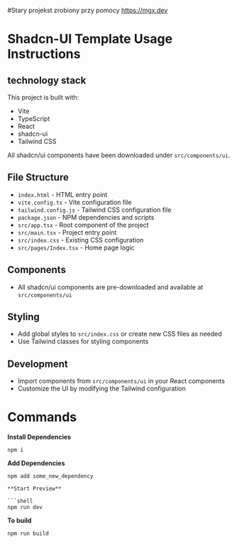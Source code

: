 #Stary projekst zrobiony przy pomocy https://mgx.dev



# Shadcn-UI Template Usage Instructions

## technology stack

This project is built with:

- Vite
- TypeScript
- React
- shadcn-ui
- Tailwind CSS

All shadcn/ui components have been downloaded under `src/components/ui`.

## File Structure

- `index.html` - HTML entry point
- `vite.config.ts` - Vite configuration file
- `tailwind.config.js` - Tailwind CSS configuration file
- `package.json` - NPM dependencies and scripts
- `src/app.tsx` - Root component of the project
- `src/main.tsx` - Project entry point
- `src/index.css` - Existing CSS configuration
- `src/pages/Index.tsx` - Home page logic

## Components

- All shadcn/ui components are pre-downloaded and available at `src/components/ui`

## Styling

- Add global styles to `src/index.css` or create new CSS files as needed
- Use Tailwind classes for styling components

## Development

- Import components from `src/components/ui` in your React components
- Customize the UI by modifying the Tailwind configuration

# Commands

**Install Dependencies**

```shell
npm i
```

**Add Dependencies**

```shell
npm add some_new_dependency

**Start Preview**

```shell
npm run dev
```

**To build**

```shell
npm run build
```
